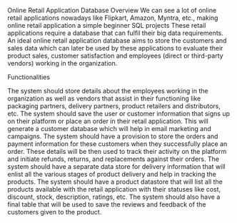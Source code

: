 
Online Retail Application Database
Overview
We can see a lot of online retail applications nowadays like Flipkart, Amazon, Myntra, etc., making online retail application a simple beginner SQL projects These retail applications require a database that can fulfil their big data requirements. An ideal online retail application database aims to store the customers and sales data which can later be used by these applications to evaluate their product sales, customer satisfaction and employees (direct or third-party vendors) working in the organization.

Functionalities

The system should store details about the employees working in the organization as well as vendors that assist in their functioning like packaging partners, delivery partners, product retailers and distributors, etc.
The system should save the user or customer information that signs up on their platform or place an order in their retail application. This will generate a customer database which will help in email marketing and campaigns.
The system should have a provision to store the orders and payment information for these customers when they successfully place an order. These details will be then used to track their activity on the platform and initiate refunds, returns, and replacements against their orders.
The system should have a separate data store for delivery information that will enlist all the various stages of product delivery and help in tracking the products.
The system should have a product datastore that will list all the products available with the retail application with their statuses like cost, discount, stock, description, ratings, etc.
The system should also have a final table that will be used to save the reviews and feedback of the customers given to the product.
